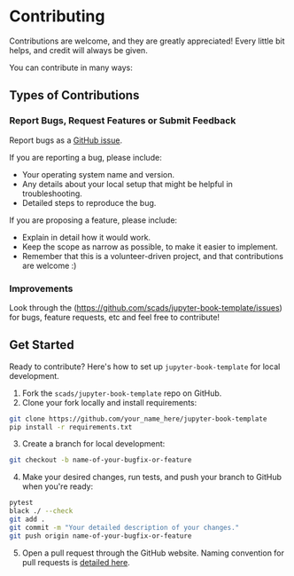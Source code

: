 
# Contributing

Contributions are welcome, and they are greatly appreciated! Every little bit
helps, and credit will always be given.

You can contribute in many ways:

## Types of Contributions

### Report Bugs, Request Features or Submit Feedback

Report bugs as a [GitHub issue](https://github.com/scads/jupyter-book-template/issues).

If you are reporting a bug, please include:

* Your operating system name and version.
* Any details about your local setup that might be helpful in troubleshooting.
* Detailed steps to reproduce the bug.

If you are proposing a feature, please include:

* Explain in detail how it would work.
* Keep the scope as narrow as possible, to make it easier to implement.
* Remember that this is a volunteer-driven project, and that contributions
  are welcome :)

### Improvements

Look through the (https://github.com/scads/jupyter-book-template/issues) for bugs, feature requests, etc and feel free to contribute!

## Get Started

Ready to contribute? Here's how to set up `jupyter-book-template` for local development.

1. Fork the `scads/jupyter-book-template` repo on GitHub.
2. Clone your fork locally and install requirements:

```sh
git clone https://github.com/your_name_here/jupyter-book-template
pip install -r requirements.txt
```

3. Create a branch for local development:

```sh
git checkout -b name-of-your-bugfix-or-feature
```

4. Make your desired changes, run tests, and push your branch to GitHub when you're ready:

```sh
pytest
black ./ --check
git add .
git commit -m "Your detailed description of your changes."
git push origin name-of-your-bugfix-or-feature
```

5. Open a pull request through the GitHub website. Naming convention for pull requests is [detailed here](https://github.com/scads/jupyter-book-template/blob/main/CONTRIBUTING.md#commit-messages).